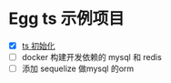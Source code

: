 # Egg ts 示例项目

+ [x] [ts 初始化](./doc/init.md)
+ [ ] docker 构建开发依赖的 mysql 和 redis
+ [ ] 添加 sequelize 做mysql 的orm